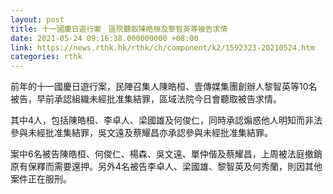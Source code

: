 ```yaml
---
layout: post
title: 十一國慶日遊行案　區院聽取陳皓桓及黎智英等被告求情
date: 2021-05-24 09:16:38.000000000 +08:00
link: https://news.rthk.hk/rthk/ch/component/k2/1592323-20210524.htm
categories: rthk
---
```


前年的十一國慶日遊行案，民陣召集人陳皓桓、壹傳媒集團創辦人黎智英等10名被告，早前承認組織未經批准集結罪，區域法院今日會聽取被告求情。 

其中4人，包括陳皓桓、李卓人、梁國雄及何俊仁，同時承認煽惑他人明知而非法參與未經批准集結罪，吳文遠及蔡耀昌亦承認參與未經批准集結罪。 

案中6名被告陳皓桓、何俊仁、楊森、吳文遠、單仲偕及蔡耀昌，上周被法庭撤銷原有保釋而需要還押。另外4名被告李卓人、梁國雄、黎智英及何秀蘭，則因其他案件正在服刑。

